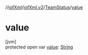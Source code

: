 //[iofXml](../../../index.md)/[iofXml.v2](../index.md)/[TeamStatus](index.md)/[value](value.md)

# value

[jvm]\
protected open var [value](value.md): [String](https://docs.oracle.com/javase/8/docs/api/java/lang/String.html)
